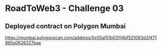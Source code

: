 # RoadToWeb3 - Challenge 03

## Deployed contract on Polygon Mumbai
https://mumbai.polygonscan.com/address/0x55af51b03114bf521083d2f471965a0626227bae